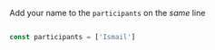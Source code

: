 
Add your name to the `participants` on the *same* line

```js

const participants = ['Ismail']

```
